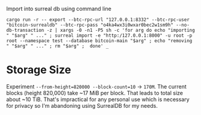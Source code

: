 Import into surreal db using command line

```shell
cargo run -r -- export --btc-rpc-url "127.0.0.1:8332" --btc-rpc-user "bitcoin-surrealdb" --btc-rpc-pass "o4ka4wx3i0wxar0bec2w1sm9h" --no-db-transaction -z | xargs -0 -n1 -P5 sh -c 'for arg do echo "importing " "$arg" " ..." ; surreal import -e "http:/127.0.0.1:8000" -u root -p root --namespace test --database bitcoin-main "$arg" ; echo "removing " "$arg" " ..." ; rm "$arg" ;  done' _
```

# Storage Size

Experiment `--from-height=820000 --block-count=10` -> `170M`.
The current blocks (height 820,000) take ~17 MiB per block. That leads
to total size about ~10 TiB. That's impractical for any personal use which is 
necessary for privacy so I'm abandoning using SurrealDB for my needs.